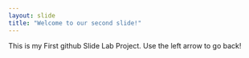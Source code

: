 ```yaml
---
layout: slide
title: "Welcome to our second slide!"
---
```

This is my First github Slide Lab Project.
Use the left arrow to go back!
